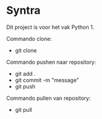 # Syntra

Dit project is voor het vak Python 1.

Commando clone:

- git clone

Commando pushen naar repository:

- git add .
- git commit -m "message"
- git push

Commando pullen van repository:

- git pull
